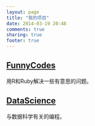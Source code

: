 ```yaml
---
layout: page
title: "我的项目"
date: 2014-03-19 20:48
comments: true
sharing: true
footer: true
---
```

<article>
  <div class="well">

<h2><a href="{{ root_url }}/funnycodes">FunnyCodes</a></h2>

<footer>
  用R和Ruby解决一些有意思的问题。
</footer>

</div>

</article>

<article>
  <div class="well">

<h2><a href="{{ root_url }}/datascience">DataScience</a></h2>

<footer>
  与数据科学有关的编程。
</footer>

</div>

</article>